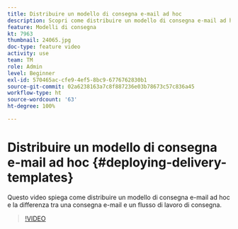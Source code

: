 ```yaml
---
title: Distribuire un modello di consegna e-mail ad hoc
description: Scopri come distribuire un modello di consegna e-mail ad hoc e la differenza tra una consegna e-mail e un flusso di lavoro di consegna.
feature: Modelli di consegna
kt: 7963
thumbnail: 24065.jpg
doc-type: feature video
activity: use
team: TM
role: Admin
level: Beginner
exl-id: 570465ac-cfe9-4ef5-8bc9-6776762830b1
source-git-commit: 02a6238163a7c8f887236e03b78673c57c836a45
workflow-type: ht
source-wordcount: '63'
ht-degree: 100%

---
```


# Distribuire un modello di consegna e-mail ad hoc {#deploying-delivery-templates}

Questo video spiega come distribuire un modello di consegna e-mail ad hoc e la differenza tra una consegna e-mail e un flusso di lavoro di consegna.

>[!VIDEO](https://video.tv.adobe.com/v/24065?quality=12)
